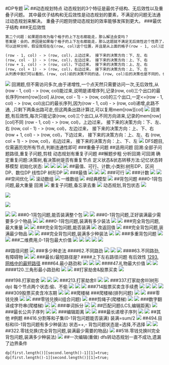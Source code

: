 #DP专题
![](.z_03_算法_类别_动态规划_images/4aa3ab0c.png)
##动态规划特点
动态规划的3个特征是最优子结构、无后效性以及重叠子问题。
其中最优子结构和无后效性是动态规划的要素，不满足的问题无法通过动态规划来解决。
重叠子问题则使动态规划的效率能够发挥到更大。
###最优子结构
###无后效性
[](https://zhuanlan.zhihu.com/p/114695340)
[](https://leetcode-cn.com/problems/robot-in-a-grid-lcci/solution/cong-wu-hou-xiao-xing-yuan-lai-nong-dong-spqj/)
```asp
第二个问题：如果题目改为每个格子的上下左右都能走，那么解法会变吗？
答案是：会的。原因是如果每个格子的上下左右都能走，那么这题就不满足无后效性这个性质了，为什么呢？
可以这样分析，假设我现在在(row, col)这个位置，并且是从上面的格子(row - 1, col)过来的，那么我从row, col)接着走，就只能往下、左、右这三个方向，其他方向也是同理，有以下关系：

(row - 1, col) - > (row, col)，上边过来， 接下来的决策方向：下、左、右
(row, col - 1) - > (row, col)，左边过来， 接下来的决策方向：上、下、右
(row + 1, col) - > (row, col)，下边过来， 接下来的决策方向：上、左、右
(row, col + 1) - > (row, col)，右边过来， 接下来的决策方向：上、下、左
从列表中我们可以看到，(row, col)前的决策不同的话，(row, col)后的决策也是不同的，也就是说，(row, col)前的决策，会影响(row, col)后的决策，所以也就不满足无效性这个性质。
```
![](.z_01_算法_类别_动态规划_images/72e0a535.png)
回溯题,但不需访问多次,由于递增性,一个点天然只需要访问一次,无后效性,从(row - 1, col) - > (row, col)能过来,说明是递增序列,记录(row, col)三个出口的最长序列mem[row][col]
从(row, col - 1) - > (row, col)的三个出口,一定<=(row - 1, col) - > (row, col)出口的最长序列,因为(row - 1, col) - > (row, col)递增,此路不通,
,只剩下两条出路可走,但这两条出路计算过,可以复用mem[row][col]
![](.z_01_算法_类别_动态规划_images/3ff9e784.png)
回溯题,有后效性,每次只能记录(row, col)三个出口,从不同方向进来,记录的mem[row][col]不同
(row - 1, col) - > (row, col)，上边过来， 接下来的决策方向：下、左、右
(row, col - 1) - > (row, col)，左边过来， 接下来的决策方向：上、下、右
(row + 1, col) - > (row, col)，下边过来， 接下来的决策方向：上、左、右
(row, col + 1) - > (row, col)，右边过来， 接下来的决策方向：上、下、左
![](.z_01_算法_类别_动态规划_images/5afb2af7.png)
DFS题目,仅需遍历完所有节点,判断连通性即可
###重叠子问题
##适用问题
回溯:全部子问题路径,重复子问题,剪枝
动态规划有重复子问题
##解题步粗
分析回溯:可回溯
确定重复问题:决策树,看决策树是否有重复节点
定义状态&状态转移方法:记忆状态转移模型
初始化状态:
![](.z_03_算法_类别_动态规划_images/2aaa1744.png)
![](.z_03_算法_类别_动态规划_images/ec8788ea.png)
![](.z_03_算法_类别_动态规划_images/8d4c6ff4.png)
![](.z_03_算法_类别_动态规划_images/05d585e4.png)
##最值、可行、计数;小类别:树形DP、区间DP、数位DP
线性DP
树形DP
![](.z_03_算法_类别_动态规划_images/142f07b9.png)
###最值
![](.z_03_算法_类别_动态规划_images/7d33b79e.png)
![](.z_03_算法_类别_动态规划_images/ea910055.png)
![](.z_03_算法_类别_动态规划_images/d34c6782.png)
###可行
![](.z_03_算法_类别_动态规划_images/3adbf5b1.png)
###计数
![](.z_03_算法_类别_动态规划_images/e9a5e01d.png)
![](.z_03_算法_类别_动态规划_images/cc8426dc.png)
##空间优化
![](.z_03_算法_类别_动态规划_images/c7b5cb5f.png)
滚动数组
![](.z_03_算法_类别_动态规划_images/bb3b0d41.png)
一维数组
![](.z_03_算法_类别_动态规划_images/30d299a0.png)
#经典模型
![](.z_03_算法_类别_动态规划_images/8fc59683.png)
##背包问题
###0-1背包问题,最大重量
回溯
![](.z_03_算法_类别_动态规划_images/a7a6158c.png)
重复子问题,备忘录去重
![](.z_03_算法_类别_动态规划_images/be8f0231.png)
动态规划,背包状态
![](.z_03_算法_类别_动态规划_images/f04a77e2.png)

![](.z_03_算法_类别_动态规划_images/43562545.png)

![](.z_03_算法_类别_动态规划_images/f9f3aac0.png)

![](.z_03_算法_类别_动态规划_images/c777f196.png)
![](.z_03_算法_类别_动态规划_images/f1994779.png)
###0-1背包问题,能否装满整个包
![](.z_03_算法_类别_动态规划_images/9cf1a78e.png)
![](.z_03_算法_类别_动态规划_images/3adbf5b1.png)
###0-1背包问题,正好装满最少需要多少个物品
![](.z_03_算法_类别_动态规划_images/5e5b8fbf.png)
![](.z_03_算法_类别_动态规划_images/4dbcf052.png)
###0-1背包问题,装满有多少装法
![](.z_03_算法_类别_动态规划_images/098500d2.png)
![](.z_03_算法_类别_动态规划_images/fa417e09.png)
###完全背包问题,最大重量
![](.z_03_算法_类别_动态规划_images/e62f15d7.png)
![](.z_03_算法_类别_动态规划_images/2aa0e849.png)
###完全背包问题,能否装满
![](.z_03_算法_类别_动态规划_images/e62f15d7.png)
改返回值
![](.z_03_算法_类别_动态规划_images/2aa0e849.png)
###完全背包问题,装满最少物品
![](.z_03_算法_类别_动态规划_images/d1c3377c.png)
![](.z_03_算法_类别_动态规划_images/8ed846b6.png)
###完全背包问题,装满多少种装法
![](.z_03_算法_类别_动态规划_images/0459b9e5.png)
![](.z_03_算法_类别_动态规划_images/6edec4d7.png)
###多重背包问题
![](.z_03_算法_类别_动态规划_images/2a3be338.png)
![](.z_03_算法_类别_动态规划_images/33fe905c.png)
###二维费用,0-1背包最大价值
![](.z_03_算法_类别_动态规划_images/344b2725.png)
![](.z_03_算法_类别_动态规划_images/620ba5e2.png)
![](.z_03_算法_类别_动态规划_images/b9e006f6.png)
![](.z_03_算法_类别_动态规划_images/3b616f9f.png)
![](.z_03_算法_类别_动态规划_images/4524b67f.png)

##路径问题
![](.z_03_算法_类别_动态规划_images/1dafc00b.png)
###多少种走法
####62.不同路劲
![](.z_03_算法_类别_动态规划_images/345d845e.png)
![](.z_03_算法_类别_动态规划_images/3c02a477.png)
![](.z_03_算法_类别_动态规划_images/b7336f32.png)
####63.不同路劲,有障碍物
![](.z_03_算法_类别_动态规划_images/f6798862.png)
![](.z_03_算法_类别_动态规划_images/17e1e38a.png)
###最长/最短路径是?
####上下左右路径问题
有后效性
[1293. 网格中的最短路径]()
####64.最小路劲和
![](.z_03_算法_类别_动态规划_images/8bcebe68.png)
![](.z_03_算法_类别_动态规划_images/66493996.png)
![](.z_03_算法_类别_动态规划_images/d30d7b04.png)
####47.礼物最大价值
![](.z_03_算法_类别_动态规划_images/0e69d3bb.png)
![](.z_03_算法_类别_动态规划_images/eabc6daa.png)
####120.三角形最小路劲和
![](.z_03_算法_类别_动态规划_images/222283b2.png)
![](.z_03_算法_类别_动态规划_images/7947f05e.png)
##打家劫舍&股票买卖
![](.z_03_算法_类别_动态规划_images/e2f52689.png)

###198.打家劫舍
![](.z_03_算法_类别_动态规划_images/905cddba.png)
![](.z_03_算法_类别_动态规划_images/367a70e3.png)
![](.z_03_算法_类别_动态规划_images/94d5b634.png)
###213.打家劫舍II
![](.z_03_算法_类别_动态规划_images/3bc8af95.png)
![](.z_03_算法_类别_动态规划_images/eb2b1fdb.png)
###337.打家劫舍III(树形dp)
每个节点两个状态:偷、不偷
![](.z_03_算法_类别_动态规划_images/f1a4176f.png)
![](.z_03_算法_类别_动态规划_images/348cf716.png)
![](.z_03_算法_类别_动态规划_images/7484cb2d.png)
###714股票买卖含手续费
![](.z_03_算法_类别_动态规划_images/d06dec60.png)
![](.z_03_算法_类别_动态规划_images/a7b48666.png)
![](.z_03_算法_类别_动态规划_images/414126a3.png)
![](.z_03_算法_类别_动态规划_images/3f75746d.png)
###309股票买卖含冷冻期
![](.z_03_算法_类别_动态规划_images/88ec03ae.png)
![](.z_03_算法_类别_动态规划_images/cef21f43.png)
##爬楼梯
###爬楼梯(排列问题)
![](.z_03_算法_类别_动态规划_images/0114675d.png)
![](.z_03_算法_类别_动态规划_images/693d1682.png)
###零钱兑换
![](.z_03_算法_类别_动态规划_images/f7d1a258.png)
![](.z_03_算法_类别_动态规划_images/d7280aab.png)
###零钱兑换ii(组合问题)
![](.z_03_算法_类别_动态规划_images/7e0b19b9.png)
###剪绳子(爬楼梯)
![](.z_03_算法_类别_动态规划_images/d07de7e0.png)
![](.z_03_算法_类别_动态规划_images/72ab3081.png)
###数字翻译成字符串(爬楼梯)
![](.z_03_算法_类别_动态规划_images/252f829d.png)
![](.z_03_算法_类别_动态规划_images/8c98376c.png)
###单词拆分
![](.z_03_算法_类别_动态规划_images/6cae7b30.png)
![](.z_03_算法_类别_动态规划_images/d5832845.png)
##匹配问题(LCS,编辑距离)
![](.z_03_算法_类别_动态规划_images/77a1d9a9.png)
###最长公共子序列
![](.z_03_算法_类别_动态规划_images/ed6dcd45.png)
![](.z_03_算法_类别_动态规划_images/fb405602.png)
###编辑距离
![](.z_03_算法_类别_动态规划_images/11f2147b.png)
![](.z_03_算法_类别_动态规划_images/9ee86240.png)
###最长递增子序列
![](.z_03_算法_类别_动态规划_images/80dc8d7f.png)
![](.z_03_算法_类别_动态规划_images/6995e85c.png)
##其他
#例题
##416.分割等和子集(0-1背包问题能否装满)
装满=sum/2
![](.z_03_算法_类别_动态规划_images/ad857564.png)
##494.目标和(0-1背包问题有多少种装法)
状态=+,-
背包问题状态是=选择,不选择
![](.z_03_算法_类别_动态规划_images/c70a2508.png)
![](.z_03_算法_类别_动态规划_images/c59b49a3.png)
##322.零钱兑换(完全背包问题,装满最少需要的物品)
![](.z_03_算法_类别_动态规划_images/34e905cd.png)
##518.零钱兑换II(完全背包问题,装满多少种装法)
![](.z_03_算法_类别_动态规划_images/be8b24a3.png)
##一次编辑(重做)
[](https://leetcode-cn.com/problems/one-away-lcci/)
dfs转动态规划一直不成功,遗漏了边界条件
```asp
dp[first.length()][second.length()-1][1]=true;
dp[first.length()-1][second.length()][1]=true;
```
